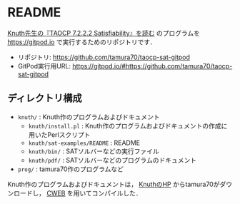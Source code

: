 # README

[Knuth先生の『TAOCP 7.2.2.2 Satisfiability』を読む](http://bach.istc.kobe-u.ac.jp/lect/taocp-sat/)
のプログラムを
<https://gitpod.io>
で実行するためのリポジトリです．

- リポジトリ: <https://github.com/tamura70/taocp-sat-gitpod>
- GitPod実行用URL: <https://gitpod.io/#https://github.com/tamura70/taocp-sat-gitpod>

## ディレクトリ構成

- `knuth/` : Knuth作のプログラムおよびドキュメント
    - `knuth/install.pl` : Knuth作のプログラムおよびドキュメントの作成に用いたPerlスクリプト
    - `knuth/sat-examples/README` : README
    - `knuth/bin/` : SATソルバーなどの実行ファイル
    - `knuth/pdf/` : SATソルバーなどのプログラムのドキュメント
- `prog/` : tamura70作のプログラムなど

Knuth作のプログラムおよびドキュメントは，
[KnuthのHP](https://www-cs-faculty.stanford.edu/~knuth/)
からtamura70がダウンロードし，
[CWEB](https://en.wikipedia.org/wiki/CWEB)
を用いてコンパイルした．
